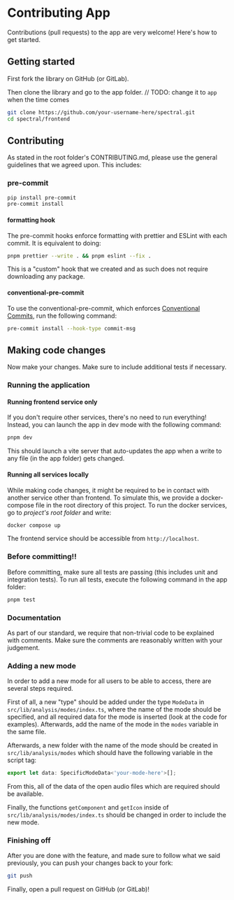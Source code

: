 # Contributing App

Contributions (pull requests) to the app are very welcome! Here's how to get started.

## Getting started

First fork the library on GitHub (or GitLab).

Then clone the library and go to the app folder.
// TODO: change it to `app` when the time comes

```bash
git clone https://github.com/your-username-here/spectral.git
cd spectral/frontend
```

## Contributing

As stated in the root folder's CONTRIBUTING.md, please use the general guidelines that we agreed upon. This includes:

### pre-commit

```bash
pip install pre-commit
pre-commit install
```

#### formatting hook

The pre-commit hooks enforce formatting with prettier and ESLint with each commit. It is equivalent to doing:

```bash
pnpm prettier --write . && pnpm eslint --fix .
```

This is a "custom" hook that we created and as such does not require downloading any package.

#### conventional-pre-commit

To use the conventional-pre-commit, which enforces [Conventional Commits](https://www.conventionalcommits.org/en/v1.0.0/), run the following command:

```bash
pre-commit install --hook-type commit-msg
```

## Making code changes

Now make your changes. Make sure to include additional tests if necessary.

### Running the application

#### Running frontend service only

If you don't require other services, there's no need to run everything! Instead, you can launch the app in dev mode with the following command:

```bash
pnpm dev
```

This should launch a vite server that auto-updates the app when a write to any file (in the app folder) gets changed.

#### Running all services locally

While making code changes, it might be required to be in contact with another service other than frontend. To simulate this, we provide a docker-compose file in the root directory of this project. To run the docker services, go to _project's root folder_ and write:

```bash
docker compose up
```

The frontend service should be accessible from `http://localhost`.

### Before committing!!

Before committing, make sure all tests are passing (this includes unit and integration tests). To run all tests, execute the following command in the app folder:

```bash
pnpm test
```

### Documentation

As part of our standard, we require that non-trivial code to be explained with comments. Make sure the comments are reasonably written with your judgement.

### Adding a new mode

In order to add a new mode for all users to be able to access, there are several steps required.

First of all, a new "type" should be added under the type `ModeData` in `src/lib/analysis/modes/index.ts`, where the name of the mode should be specified, and all required data for the mode is inserted (look at the code for examples). Afterwards, add the name of the mode in the `modes` variable in the same file.

Afterwards, a new folder with the name of the mode should be created in `src/lib/analysis/modes` which should have the following variable in the script tag:

```ts
export let data: SpecificModeData<'your-mode-here'>[];
```

From this, all of the data of the open audio files which are required should be available.

Finally, the functions `getComponent` and `getIcon` inside of `src/lib/analysis/modes/index.ts` should be changed in order to include the new mode.

### Finishing off

After you are done with the feature, and made sure to follow what we said previously, you can push your changes back to your fork:

```bash
git push
```

Finally, open a pull request on GitHub (or GitLab)!
